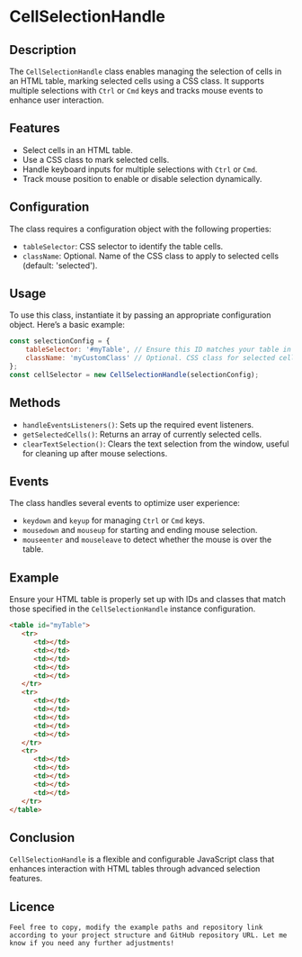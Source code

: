 # CellSelectionHandle

## Description
The `CellSelectionHandle` class enables managing the selection of cells in an HTML table, marking selected cells using a CSS class. It supports multiple selections with `Ctrl` or `Cmd` keys and tracks mouse events to enhance user interaction.

## Features
- Select cells in an HTML table.
- Use a CSS class to mark selected cells.
- Handle keyboard inputs for multiple selections with `Ctrl` or `Cmd`.
- Track mouse position to enable or disable selection dynamically.

## Configuration
The class requires a configuration object with the following properties:
- `tableSelector`: CSS selector to identify the table cells.
- `className`: Optional. Name of the CSS class to apply to selected cells (default: 'selected').

## Usage
To use this class, instantiate it by passing an appropriate configuration object. Here’s a basic example:

```javascript
const selectionConfig = {
    tableSelector: '#myTable', // Ensure this ID matches your table in the HTML
    className: 'myCustomClass' // Optional. CSS class for selected cells
};
const cellSelector = new CellSelectionHandle(selectionConfig);
```

## Methods
- `handleEventsListeners()`: Sets up the required event listeners.
- `getSelectedCells()`: Returns an array of currently selected cells.
- `clearTextSelection()`: Clears the text selection from the window, useful for cleaning up after mouse selections.

## Events
The class handles several events to optimize user experience:
- `keydown` and `keyup` for managing `Ctrl` or `Cmd` keys.
- `mousedown` and `mouseup` for starting and ending mouse selection.
- `mouseenter` and `mouseleave` to detect whether the mouse is over the table.

## Example
Ensure your HTML table is properly set up with IDs and classes that match those specified in the `CellSelectionHandle` instance configuration.

```html
<table id="myTable">
   <tr>
      <td></td>
      <td></td>
      <td></td>
      <td></td>
      <td></td>
   </tr>
   <tr>
      <td></td>
      <td></td>
      <td></td>
      <td></td>
      <td></td>
   </tr>
   <tr>
      <td></td>
      <td></td>
      <td></td>
      <td></td>
      <td></td>
   </tr>
</table>
```

## Conclusion
`CellSelectionHandle` is a flexible and configurable JavaScript class that enhances interaction with HTML tables through advanced selection features.

## Licence
```
Feel free to copy, modify the example paths and repository link according to your project structure and GitHub repository URL. Let me know if you need any further adjustments!
```